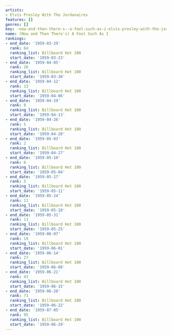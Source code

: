 ```yaml
---
artists:
- Elvis Presley With The Jordanaires
features: []
genres: []
key: -now-and-then-there-s--a-fool-such-as-i-elvis-presley-with-the-jordanaires
name: (Now and Then There's) A Fool Such As I
rankings:
- end_date: '1959-03-29'
  rank: 64
  ranking_list: Billboard Hot 100
  start_date: '1959-03-23'
- end_date: '1959-04-05'
  rank: 26
  ranking_list: Billboard Hot 100
  start_date: '1959-03-30'
- end_date: '1959-04-12'
  rank: 13
  ranking_list: Billboard Hot 100
  start_date: '1959-04-06'
- end_date: '1959-04-19'
  rank: 8
  ranking_list: Billboard Hot 100
  start_date: '1959-04-13'
- end_date: '1959-04-26'
  rank: 5
  ranking_list: Billboard Hot 100
  start_date: '1959-04-20'
- end_date: '1959-05-03'
  rank: 2
  ranking_list: Billboard Hot 100
  start_date: '1959-04-27'
- end_date: '1959-05-10'
  rank: 6
  ranking_list: Billboard Hot 100
  start_date: '1959-05-04'
- end_date: '1959-05-17'
  rank: 5
  ranking_list: Billboard Hot 100
  start_date: '1959-05-11'
- end_date: '1959-05-24'
  rank: 11
  ranking_list: Billboard Hot 100
  start_date: '1959-05-18'
- end_date: '1959-05-31'
  rank: 11
  ranking_list: Billboard Hot 100
  start_date: '1959-05-25'
- end_date: '1959-06-07'
  rank: 19
  ranking_list: Billboard Hot 100
  start_date: '1959-06-01'
- end_date: '1959-06-14'
  rank: 27
  ranking_list: Billboard Hot 100
  start_date: '1959-06-08'
- end_date: '1959-06-21'
  rank: 43
  ranking_list: Billboard Hot 100
  start_date: '1959-06-15'
- end_date: '1959-06-28'
  rank: 71
  ranking_list: Billboard Hot 100
  start_date: '1959-06-22'
- end_date: '1959-07-05'
  rank: 95
  ranking_list: Billboard Hot 100
  start_date: '1959-06-29'
---
```



